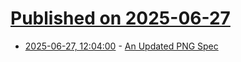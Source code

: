 # [Published on 2025-06-27](index.md)

* [2025-06-27, 12:04:00](https://soylentnews.org/article.pl?sid=25/06/26/0225203&from=rss) - [An Updated PNG Spec](https://soylentnews.org/article.pl?sid=25/06/26/0225203&from=rss)
